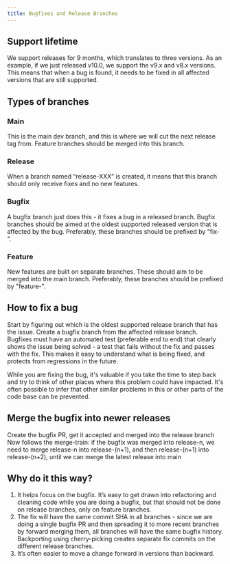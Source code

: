 ```yaml
---
title: Bugfixes and Release Branches
---
```


## Support lifetime
We support releases for 9 months, which translates to three versions.
As an example, if we just released v10.0, we support the v9.x and v8.x versions.
This means that when a bug is found, it needs to be fixed in all affected versions that are still supported.

## Types of branches

### Main 

This is the main dev branch, and this is where we will cut the next release tag from. Feature branches should be merged into this branch.

### Release
When a branch named “release-XXX” is created, it means that this branch should only
receive fixes and no new features.

### Bugfix
A bugfix branch just does this - it fixes a bug in a released branch. Bugfix branches should be aimed at the oldest supported released version that is affected by the bug. Preferably, these branches should be prefixed by "fix-".

### Feature
New features are built on separate branches. These should aim to be merged into the main branch. Preferably, these branches should be prefixed by "feature-".

## How to fix a bug
Start by figuring out which is the oldest supported release branch that has the issue.
Create a bugfix branch from the affected release branch.
Bugfixes must have an automated test (preferable end to end) that clearly shows the issue being solved - a test that fails without the fix and passes with the fix.
This makes it easy to understand what is being fixed, and protects from regressions in the future.

While you are fixing the bug, it's valuable if you take the time to step back and try to think of other places where this problem could have impacted.
It's often possible to infer that other similar problems in this or other parts of the code base can be prevented.

## Merge the bugfix into newer releases
Create the bugfix PR, get it accepted and merged into the release branch
Now follows the merge-train: if the bugfix was merged into release-n, we need to merge release-n into release-(n+1), and then release-(n+1) into release-(n+2), until we can merge the latest release into main

## Why do it this way?

1. It helps focus on the bugfix. 
It’s easy to get drawn into refactoring and cleaning code while you are doing a bugfix, but that should not be done on release branches, only on feature branches.
2. The fix will have the same commit SHA in all branches - since we are doing a single bugfix PR and then spreading it to more recent branches by forward merging them, all branches will have the same bugfix history.
 Backporting using cherry-picking creates separate fix commits on the different release branches.
3. It’s often easier to move a change forward in versions than backward.
